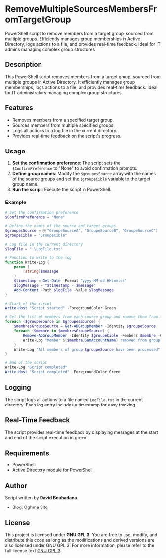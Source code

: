 # RemoveMultipleSourcesMembersFromTargetGroup
PowerShell script to remove members from a target group, sourced from multiple groups. Efficiently manages group memberships in Active Directory, logs actions to a file, and provides real-time feedback. Ideal for IT admins managing complex group structures

## Description
This PowerShell script removes members from a target group, sourced from multiple groups in Active Directory. It efficiently manages group memberships, logs actions to a file, and provides real-time feedback. Ideal for IT administrators managing complex group structures.

## Features
- Removes members from a specified target group.
- Sources members from multiple specified groups.
- Logs all actions to a log file in the current directory.
- Provides real-time feedback on the script's progress.

## Usage
1. **Set the confirmation preference**: The script sets the `$ConfirmPreference` to "None" to avoid confirmation prompts.
2. **Define group names**: Modify the `$groupesSource` array with the names of the source groups and set the `$groupeCible` variable to the target group name.
3. **Run the script**: Execute the script in PowerShell.

### Example
```powershell
# Set the confirmation preference
$ConfirmPreference = "None"

# Define the names of the source and target groups
$groupesSource = @("GroupeSourceA", "GroupeSourceB", "GroupeSourceC")
$groupeCible = "GroupeCible"

# Log file in the current directory
$logFile = ".\LogFile.txt"

# Function to write to the log
function Write-Log {
    param (
        [string]$message
    )
    $timestamp = Get-Date -Format "yyyy-MM-dd HH:mm:ss"
    $logMessage = "$timestamp - $message"
    Add-Content -Path $logFile -Value $logMessage
}

# Start of the script
Write-Host "Script started" -ForegroundColor Green

# Get the list of members from each source group and remove them from the target group
foreach ($groupeSource in $groupesSource) {
    $membresGroupeSource = Get-ADGroupMember -Identity $groupeSource
    foreach ($membre in $membresGroupeSource) {
        Remove-ADGroupMember -Identity $groupeCible -Members $membre -Confirm:$false
        Write-Log "Member $($membre.SamAccountName) removed from group $groupeCible"
    }
    Write-Log "All members of group $groupeSource have been processed"
}

# End of the script
Write-Log "Script completed"
Write-Host "Script completed" -ForegroundColor Green
```
## Logging
The script logs all actions to a file named `LogFile.txt` in the current directory. Each log entry includes a timestamp for easy tracking.

## Real-Time Feedback
The script provides real-time feedback by displaying messages at the start and end of the script execution in green.

## Requirements
- PowerShell
- Active Directory module for PowerShell

## Author

Script written by **David Bouhadana**.

- Blog: [Oghma Site](https://oghmasite.wordpress.com/)

## License

This project is licensed under **GNU GPL 3**. You are free to use, modify, and distribute this code as long as the modifications and derived versions are also licensed under GNU GPL 3. For more information, please refer to the full license text [GNU GPL 3](https://www.gnu.org/licenses/gpl-3.0.html).
